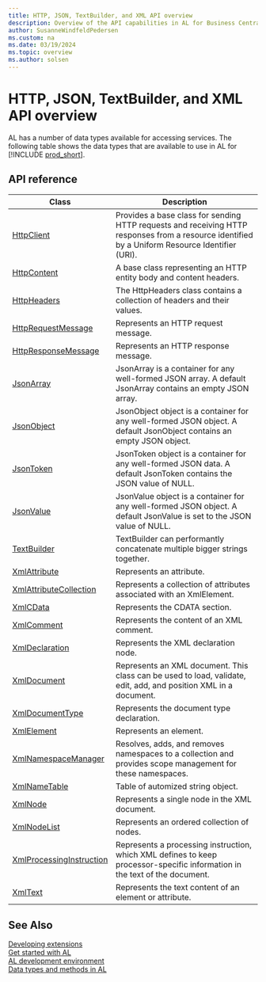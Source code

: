 ```yaml
---
title: HTTP, JSON, TextBuilder, and XML API overview
description: Overview of the API capabilities in AL for Business Central.
author: SusanneWindfeldPedersen
ms.custom: na
ms.date: 03/19/2024
ms.topic: overview
ms.author: solsen
---
```


# HTTP, JSON, TextBuilder, and XML API overview

AL has a number of data types available for accessing services. The following table shows the data types that are available to use in AL for [!INCLUDE [prod_short](includes/prod_short.md)].

## API reference

|Class|Description|
|-----|-----------|
|[HttpClient](methods-auto/httpclient/httpclient-data-type.md)|Provides a base class for sending HTTP requests and receiving HTTP responses from a resource identified by a Uniform Resource Identifier (URI).|
|[HttpContent](methods-auto/httpcontent/httpcontent-data-type.md)|A base class representing an HTTP entity body and content headers.|
|[HttpHeaders](methods-auto/httpheaders/httpheaders-data-type.md)|The HttpHeaders class contains a collection of headers and their values.|
|[HttpRequestMessage](methods-auto/httprequestmessage/httprequestmessage-data-type.md)|Represents an HTTP request message.|
|[HttpResponseMessage](methods-auto/httpresponsemessage/httpresponsemessage-data-type.md)|Represents an HTTP response message.|
|[JsonArray](methods-auto/jsonarray/jsonarray-data-type.md)|JsonArray is a container for any well-formed JSON array. A default JsonArray contains an empty JSON array.|
|[JsonObject](methods-auto/jsonobject/jsonobject-data-type.md)|JsonObject object is a container for any well-formed JSON object. A default JsonObject contains an empty JSON object.|
|[JsonToken](methods-auto/jsontoken/jsontoken-data-type.md)|JsonToken object is a container for any well-formed JSON data. A default JsonToken contains the JSON value of NULL.|
|[JsonValue](methods-auto/jsonvalue/jsonvalue-data-type.md)|JsonValue object is a container for any well-formed JSON object. A default JsonValue is set to the JSON value of NULL.|
|[TextBuilder](methods-auto/textbuilder/textbuilder-data-type.md)|TextBuilder can performantly concatenate multiple bigger strings together.|
|[XmlAttribute](methods-auto/xmlattribute/xmlattribute-data-type.md)|Represents an attribute.|
|[XmlAttributeCollection](methods-auto/xmlattributecollection/xmlattributecollection-data-type.md)|Represents a collection of attributes associated with an XmlElement.|
|[XmlCData](methods-auto/xmlcdata/xmlcdata-data-type.md)|Represents the CDATA section.|
|[XmlComment](methods-auto/xmlcomment/xmlcomment-data-type.md)|Represents the content of an XML comment.|
|[XmlDeclaration](methods-auto/xmldeclaration/xmldeclaration-data-type.md)|Represents the XML declaration node.|
|[XmlDocument](methods-auto/xmldocument/xmldocument-data-type.md)|Represents an XML document. This class can be used to load, validate, edit, add, and position XML in a document.|
|[XmlDocumentType](methods-auto/xmldocumenttype/xmldocumenttype-data-type.md)|Represents the document type declaration.|
|[XmlElement](methods-auto/xmlelement/xmlelement-data-type.md)|Represents an element.|
|[XmlNamespaceManager](methods-auto/xmlnamespacemanager/xmlnamespacemanager-data-type.md)|Resolves, adds, and removes namespaces to a collection and provides scope management for these namespaces.|
|[XmlNameTable](methods-auto/xmlnametable/xmlnametable-data-type.md)|Table of automized string object.|
|[XmlNode](methods-auto/xmlnode/xmlnode-data-type.md)|Represents a single node in the XML document.|
|[XmlNodeList](methods-auto/xmlnodelist/xmlnodelist-data-type.md)|Represents an ordered collection of nodes.|
|[XmlProcessingInstruction](methods-auto/xmlprocessinginstruction/xmlprocessinginstruction-data-type.md)|Represents a processing instruction, which XML defines to keep processor-specific information in the text of the document.|
|[XmlText](methods-auto/xmltext/xmltext-data-type.md)|Represents the text content of an element or attribute.|


## See Also

[Developing extensions](devenv-dev-overview.md)  
[Get started with AL](devenv-get-started.md)  
[AL development environment](devenv-reference-overview.md)  
[Data types and methods in AL](methods-auto/library.md)
